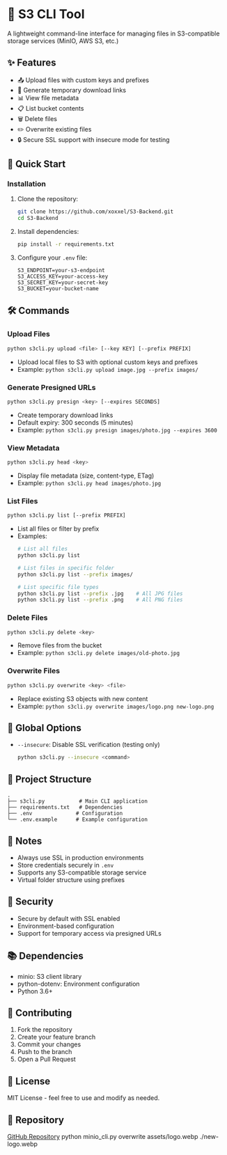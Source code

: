 # 📘 S3 CLI Tool

A lightweight command-line interface for managing files in S3-compatible storage services (MinIO, AWS S3, etc.)

## ✨ Features

- 📤 Upload files with custom keys and prefixes
- 🔗 Generate temporary download links
- 📊 View file metadata
- 📋 List bucket contents
- 🗑️ Delete files
- ✏️ Overwrite existing files
- 🔒 Secure SSL support with insecure mode for testing

## 🚀 Quick Start

### Installation

1. Clone the repository:
   ```bash
   git clone https://github.com/xoxxel/S3-Backend.git
   cd S3-Backend
   ```

2. Install dependencies:
   ```bash
   pip install -r requirements.txt
   ```

3. Configure your `.env` file:
   ```env
   S3_ENDPOINT=your-s3-endpoint
   S3_ACCESS_KEY=your-access-key
   S3_SECRET_KEY=your-secret-key
   S3_BUCKET=your-bucket-name
   ```

## 🛠️ Commands

### Upload Files
```bash
python s3cli.py upload <file> [--key KEY] [--prefix PREFIX]
```
- Upload local files to S3 with optional custom keys and prefixes
- Example: `python s3cli.py upload image.jpg --prefix images/`

### Generate Presigned URLs
```bash
python s3cli.py presign <key> [--expires SECONDS]
```
- Create temporary download links
- Default expiry: 300 seconds (5 minutes)
- Example: `python s3cli.py presign images/photo.jpg --expires 3600`

### View Metadata
```bash
python s3cli.py head <key>
```
- Display file metadata (size, content-type, ETag)
- Example: `python s3cli.py head images/photo.jpg`

### List Files
```bash
python s3cli.py list [--prefix PREFIX]
```
- List all files or filter by prefix
- Examples: 
  ```bash
  # List all files
  python s3cli.py list

  # List files in specific folder
  python s3cli.py list --prefix images/

  # List specific file types
  python s3cli.py list --prefix .jpg    # All JPG files
  python s3cli.py list --prefix .png    # All PNG files
  ```

### Delete Files
```bash
python s3cli.py delete <key>
```
- Remove files from the bucket
- Example: `python s3cli.py delete images/old-photo.jpg`

### Overwrite Files
```bash
python s3cli.py overwrite <key> <file>
```
- Replace existing S3 objects with new content
- Example: `python s3cli.py overwrite images/logo.png new-logo.png`

## 🔧 Global Options

- `--insecure`: Disable SSL verification (testing only)
  ```bash
  python s3cli.py --insecure <command>
  ```

## 📂 Project Structure
```
.
├── s3cli.py           # Main CLI application
├── requirements.txt   # Dependencies
├── .env              # Configuration
└── .env.example      # Example configuration
```

## 📝 Notes

- Always use SSL in production environments
- Store credentials securely in `.env`
- Supports any S3-compatible storage service
- Virtual folder structure using prefixes

## 🔐 Security

- Secure by default with SSL enabled
- Environment-based configuration
- Support for temporary access via presigned URLs

## 📚 Dependencies

- minio: S3 client library
- python-dotenv: Environment configuration
- Python 3.6+

## 🤝 Contributing

1. Fork the repository
2. Create your feature branch
3. Commit your changes
4. Push to the branch
5. Open a Pull Request

## 📄 License

MIT License - feel free to use and modify as needed.

## 🔗 Repository

[GitHub Repository](https://github.com/xoxxel/S3-Backend.git)
python minio_cli.py overwrite assets/logo.webp ./new-logo.webp
